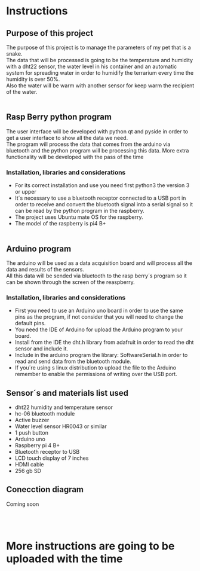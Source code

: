 # Instructions

## Purpose of this project
The purpose of this project is to manage the parameters of my pet that is a snake.
<br>
The data that will be processed is going to be the temperature and humidity with a dht22 sensor, the water level in his container and an automatic system for spreading water in order to humidify the terrarium every time the humidity is over 50%.
<br>
Also the water will be warm with another sensor for keep warm the recipient of the water.
<br><br>

## Rasp Berry python program
The user interface will be developed with python qt and pyside in order to get a user interface to show all the data we need.
<br>
The program will process the data that comes from the arduino via bluetooth and the python program will be processing this data.
More extra functionality will be developed with the pass of the time

### Installation, libraries and considerations
* For its correct installation and use you need first python3 the version 3 or upper
* It´s necessary to use a bluetooth receptor connected to a USB port in order to receive and convert the bluetooth signal into a serial signal so it can be read by the python program in the raspberry.
* The project uses Ubuntu mate OS for the raspberry.
* The model of the raspberry is pi4 B+
<br><br>

## Arduino program
The arduino will be used as a data acquisition board and will process all the data and results of the sensors.
<br>
All this data will be sended via bluetooth to the rasp berry´s program so it can be shown through the screen of the reaspberry.

### Installation, libraries and considerations
* First you need to use an Arduino uno board in order to use the same pins as the program, if not consider that you will need to change the default pins.
* You need the IDE of Arduino for upload the Arduino program to your board.
* Install from the IDE the dht.h library from adafruit in order to read the dht sensor and include it.
* Include in the arduino program the library: SoftwareSerial.h in order to read and send data from the bluetooth module.
* If you´re using s linux distribution to upload the file to the Arduino remember to enable the permissions of writing over the USB port.

## Sensor´s and materials list used
* dht22 humidity and temperature sensor
* hc-06 bluetooth module
* Active buzzer
* Water level sensor HR0043 or similar
* 1 push button
* Arduino uno
* Raspberry pi 4 B+
* Bluetooth receptor to USB
* LCD touch display of 7 inches
* HDMI cable
* 256 gb SD

## Conecction diagram
Coming soon

<br><br>

# More instructions are going to be uploaded with the time
